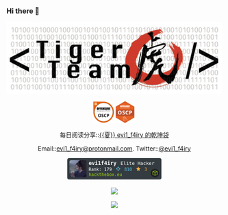 ### Hi there 👋

<p align="center">
<img src="1500x500.jpeg">
</p>

<p align="center">
<img src="PWK-OSCP-badge.png" width="10%"><img src="1644595125124808271808325719972.png" width="10%">
</p>

<p align="center">
  每日阅读分享::<a href="https://t.me/evi1_f4iry">{{夏}} evi1_f4iry 的乾坤袋</a>
</p>
<p align="center">
  Email::<a href="mailto:evi1_f4iry@protonmail.com">evi1_f4iry@protonmail.com</a>.   Twitter::<a href="https://twitter.com/evi1_f4iry">@evi1_f4iry</a>
</p>

<p align="center">
<img src="454091.png" alt="Hack The Box">
</p>

<p align="center">
<a href="https://github.com/anuraghazra/github-readme-stats">
  <img align="center" src="https://github-readme-stats.vercel.app/api?username=evi1r0s3&count_private=true&show_icons=true&theme=dracula" />
</a>
</p>

<p align="center">
<a href="https://github.com/anuraghazra/github-readme-stats">
  <img align="center" src="https://github-readme-stats.vercel.app/api/top-langs/?username=SunWare-shellcoder&layout=default&langs_count=10&card_width=640&" />
</a>
</p>
